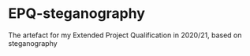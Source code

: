 # EPQ-steganography
The artefact for my Extended Project Qualification in 2020/21, based on steganography
